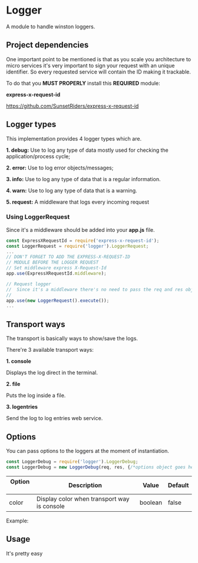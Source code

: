# Logger

A module to handle winston loggers.

## Project dependencies

One important point to be mentioned is that as you scale you architecture to micro services it's very important to sign your request with an unique identifier. So every requested service will contain the ID making it trackable.

To do that you **MUST PROPERLY** install this **REQUIRED** module:

**express-x-request-id**

https://github.com/SunsetRiders/express-x-request-id

## Logger types

This implementation provides 4 logger types which are.

**1. debug:** Use to log any type of data mostly used for checking the application/process cycle;

**2. error:** Use to log error objects/messages;

**3. info:** Use to log any type of data that is a regular information.

**4. warn:** Use to log any type of data that is a warning.

**5. request:** A middleware that logs every incoming request

### Using LoggerRequest

Since it's a middleware should be added into your **app.js** file.

```javascript
const ExpressXRequestId = require('express-x-request-id');
const LoggerRequest = require('logger').LoggerRequest;
...
// DON'T FORGET TO ADD THE EXPRESS-X-REQUEST-ID
// MODULE BEFORE THE LOGGER REQUEST
// Set middleware express X-Request-Id
app.use(ExpressXRequestId.middleware);

// Request logger
//  Since it's a middleware there's no need to pass the req and res objects
//
app.use(new LoggerRequest().execute());
...
```

## Transport ways

The transport is basically ways to show/save the logs.

There're 3 available transport ways:

**1. console** 

Displays the log direct in the terminal.

**2. file**

Puts the log inside a file.

**3. logentries**

Send the log to log entries web service.

## Options

You can pass options to the loggers at the moment of instantiation.

```javascript
const LoggerDebug = require('logger').LoggerDebug;
const LoggerDebug = new LoggerDebug(req, res, {/*options object goes here*/}).execute();
```

| Option   | Description  |   Value   | Default |
| ---------|--------------|-----------|---------|
| color | Display color when transport way is console | boolean | false |



Example: 

## Usage

It's pretty easy



